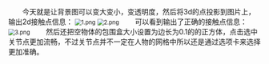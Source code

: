 &emsp;&emsp;今天就是让背景图可以变大变小，变透明度，然后将3d的点投影到图片上，输出2d接触点信息：
<img src="https://i.loli.net/2019/01/17/5c405ac6bfbb1.png" alt="1.png" title="1.png" style="zoom:80%"/>
<img src="https://i.loli.net/2019/01/17/5c405ac6c96ca.png" alt="2.png" title="2.png" style="zoom:80%"/>
&emsp;&emsp;可以看到输出了正确的接触点信息：
<img src="https://i.loli.net/2019/01/17/5c405ac6a1c6d.png" alt="3.png" title="3.png" style="zoom:80%"/>
&emsp;&emsp;然后还把空物体的包围盒大小设置为边长为0.1的的正方体，点击选中关节点更加流畅，不过关节点并不一定在人物的网格中所以还是通过选项卡来选择更加准确。